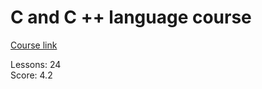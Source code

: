# C and C ++ language course

[Course link](https://www.youtube.com/watch?v=mO4KHJUa-04&list=PLGgRtySq3SDMLV8ee7p-rA9y032AU3zT8&index=1)

Lessons: 24  
Score: 4.2
